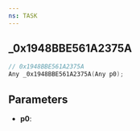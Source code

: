 ```yaml
---
ns: TASK
---
```

## _0x1948BBE561A2375A

```c
// 0x1948BBE561A2375A
Any _0x1948BBE561A2375A(Any p0);
```

## Parameters
* **p0**:
